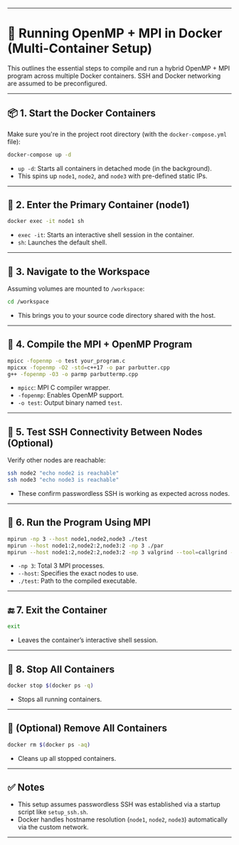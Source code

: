 
---

# 🚀 Running OpenMP + MPI in Docker (Multi-Container Setup)

This outlines the essential steps to compile and run a hybrid OpenMP + MPI program across multiple Docker containers. SSH and Docker networking are assumed to be preconfigured.

---

## 📦 1. Start the Docker Containers

Make sure you're in the project root directory (with the `docker-compose.yml` file):

```bash
docker-compose up -d
```

* `up -d`: Starts all containers in detached mode (in the background).
* This spins up `node1`, `node2`, and `node3` with pre-defined static IPs.

---

## 🔁 2. Enter the Primary Container (node1)

```bash
docker exec -it node1 sh
```

* `exec -it`: Starts an interactive shell session in the container.
* `sh`: Launches the default shell.

---

## 📂 3. Navigate to the Workspace

Assuming volumes are mounted to `/workspace`:

```bash
cd /workspace
```

* This brings you to your source code directory shared with the host.

---

## 🧪 4. Compile the MPI + OpenMP Program

```bash
mpicc -fopenmp -o test your_program.c
mpicxx -fopenmp -O2 -std=c++17 -o par parbutter.cpp
g++ -fopenmp -O3 -o parmp parbuttermp.cpp
```

* `mpicc`: MPI C compiler wrapper.
* `-fopenmp`: Enables OpenMP support.
* `-o test`: Output binary named `test`.

---

## 🔗 5. Test SSH Connectivity Between Nodes (Optional)

Verify other nodes are reachable:

```bash
ssh node2 "echo node2 is reachable"
ssh node3 "echo node3 is reachable"
```

* These confirm passwordless SSH is working as expected across nodes.

---

## 🚦 6. Run the Program Using MPI

```bash
mpirun -np 3 --host node1,node2,node3 ./test
mpirun --host node1:2,node2:2,node3:2 -np 3 ./par
mpirun --host node1:2,node2:2,node3:2 -np 3 valgrind --tool=callgrind --log-file=callgrind.%p.out ./par
```

* `-np 3`: Total 3 MPI processes.
* `--host`: Specifies the exact nodes to use.
* `./test`: Path to the compiled executable.

---

## 🔚 7. Exit the Container

```bash
exit
```

* Leaves the container’s interactive shell session.

---

## 🛑 8. Stop All Containers

```bash
docker stop $(docker ps -q)
```

* Stops all running containers.

---

## 🧹 (Optional) Remove All Containers

```bash
docker rm $(docker ps -aq)
```

* Cleans up all stopped containers.

---

## ✅ Notes

* This setup assumes passwordless SSH was established via a startup script like `setup_ssh.sh`.
* Docker handles hostname resolution (`node1`, `node2`, `node3`) automatically via the custom network.

---

